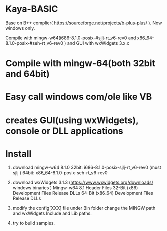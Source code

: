 # Kaya-BASIC
Base on B++ complier( https://sourceforge.net/projects/b-plus-plus/ ). Now windows only.

Compile with mingw-w64(i686-8.1.0-posix-#sjlj-rt_v6-rev0  and x86_64-8.1.0-posix-#seh-rt_v6-rev0  )
and GUI with wxWidgets 3.x.x

# Compile with mingw-64(both 32bit and 64bit)
# Easy call windows com/ole like VB
# creates GUI(using wxWidgets), console or DLL applications

# Install
 1. download mingw-w64 8.1.0
    32bit: i686-8.1.0-posix-sjlj-rt_v6-rev0  (must sjlj )
    64bit: x86_64-8.1.0-posix-seh-rt_v6-rev0 
 2. download wxWidgets 3.1.3 (https://www.wxwidgets.org/downloads/  windows binaries )
     Mingw-w64 8.1
        Header Files
        32-Bit (x86)
          Development Files
          Release DLLs
        64-Bit (x86_64)
          Development Files
          Release DLLs
  3. modify the config[XXX] file under Bin folder
     change the MINGW path and wxWidgets Include and Lib paths.
  
  4. try to build samples.


